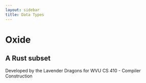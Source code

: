 ```yaml
---
layout: sidebar
title: Data Types
---
```


# Oxide
## A Rust subset
Developed by the Lavender Dragons for WVU CS 410 - Compiler Construction

